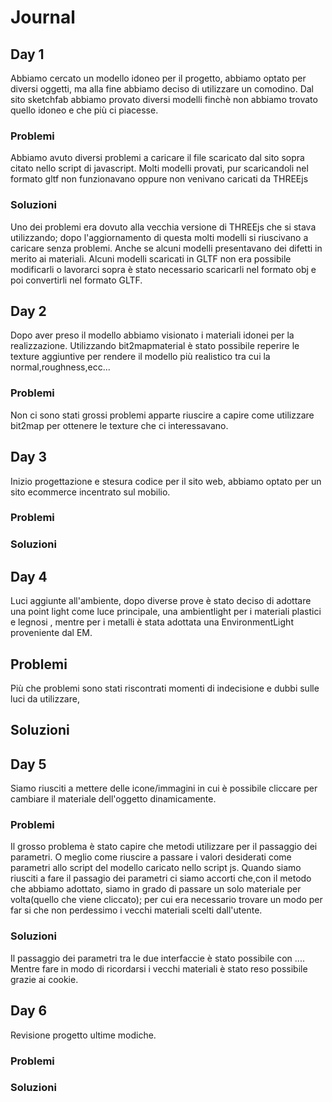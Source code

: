 
# Journal

## Day 1
  Abbiamo cercato un modello idoneo per il progetto, abbiamo optato per diversi oggetti, ma alla fine abbiamo deciso di utilizzare un
  comodino.
  Dal sito sketchfab abbiamo provato diversi modelli finchè non abbiamo trovato quello idoneo e che più ci piacesse.
  ### Problemi
  Abbiamo avuto diversi problemi a caricare il file scaricato dal sito sopra citato nello script di javascript. Molti modelli provati, 
  pur scaricandoli nel formato gltf non funzionavano oppure non venivano caricati da THREEjs
  ### Soluzioni
  Uno dei problemi era dovuto alla vecchia versione di THREEjs che si stava utilizzando; dopo l'aggiornamento di questa molti modelli
  si riuscivano a caricare senza problemi. Anche se alcuni modelli presentavano dei difetti in merito ai materiali.
  Alcuni modelli scaricati in GLTF non era possibile modificarli o lavorarci sopra è stato necessario scaricarli nel formato obj e poi 
  convertirli nel formato GLTF.
  
## Day 2
  Dopo aver preso il modello abbiamo visionato i materiali idonei per la realizzazione. Utilizzando bit2mapmaterial è stato possibile
  reperire le texture aggiuntive per rendere il modello più realistico tra cui la normal,roughness,ecc...
  ### Problemi
  Non ci sono stati grossi problemi apparte riuscire a capire come utilizzare bit2map per ottenere le texture che ci interessavano.

## Day 3
  Inizio progettazione e stesura codice per il sito web, abbiamo optato per un sito ecommerce incentrato sul mobilio. 
  ### Problemi
  ### Soluzioni
  
## Day 4
  Luci aggiunte all'ambiente, dopo diverse prove è stato deciso di adottare una point light come luce principale, una ambientlight per
  i materiali plastici e legnosi , mentre per i metalli è stata adottata una EnvironmentLight proveniente dal EM. 
  ## Problemi
  Più che problemi sono stati riscontrati momenti di indecisione e dubbi sulle luci da utilizzare,
  ## Soluzioni
  
## Day 5
   Siamo riusciti a mettere delle icone/immagini in cui è possibile cliccare per cambiare il materiale dell'oggetto dinamicamente.
   ### Problemi
   Il grosso problema è stato capire che metodi utilizzare per il passaggio dei parametri. O meglio come riuscire a passare i valori
   desiderati come parametri allo script del modello caricato nello script js.
   Quando siamo riusciti a fare il passagio dei parametri ci siamo accorti che,con il metodo che abbiamo adottato, siamo in grado di
   passare un solo materiale per volta(quello che viene cliccato); per cui era necessario trovare un modo per far si che non perdessimo
   i vecchi materiali scelti dall'utente.
   ### Soluzioni
   Il passaggio dei parametri tra le due interfaccie è stato possibile con ....
   Mentre fare in modo di ricordarsi i vecchi materiali è stato reso possibile grazie ai cookie.
## Day 6
  Revisione progetto ultime modiche.
  ### Problemi
  ### Soluzioni
